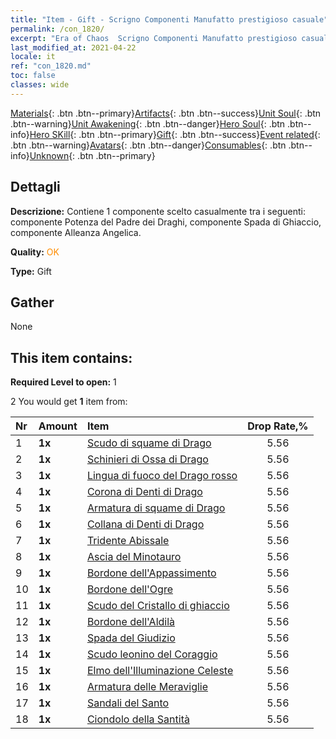 ```yaml
---
title: "Item - Gift - Scrigno Componenti Manufatto prestigioso casuale"
permalink: /con_1820/
excerpt: "Era of Chaos  Scrigno Componenti Manufatto prestigioso casuale"
last_modified_at: 2021-04-22
locale: it
ref: "con_1820.md"
toc: false
classes: wide
---
```

 [Materials](/ItemsIT/){: .btn .btn--primary}[Artifacts](/ItemsIT/Artifacts/){: .btn .btn--success}[Unit Soul](/ItemsIT/UnitSoul/){: .btn .btn--warning}[Unit Awakening](/ItemsIT/UnitAwakening/){: .btn .btn--danger}[Hero Soul](/ItemsIT/HeroSoul/){: .btn .btn--info}[Hero SKill](/ItemsIT/HeroSkill/){: .btn .btn--primary}[Gift](/ItemsIT/Gift/){: .btn .btn--success}[Event related](/ItemsIT/Events/){: .btn .btn--warning}[Avatars](/ItemsIT/Avatars/){: .btn .btn--danger}[Consumables](/ItemsIT/Consumables/){: .btn .btn--info}[Unknown](/ItemsIT/Unknown/){: .btn .btn--primary}

## Dettagli
 **Descrizione:** Contiene 1 componente scelto casualmente tra i seguenti: componente Potenza del Padre dei Draghi, componente Spada di Ghiaccio, componente Alleanza Angelica.

 **Quality:** <span style="color: #FF8C00">OK</span>

 **Type:** Gift

## Gather

  None

## This item contains:

 **Required Level to open:** 1

 2 You would get **1** item  from:

  | Nr | Amount |     Item    | Drop Rate,% |
  |:---|:-------|:------------|:---------:|
  | 1 |  **1x** | [Scudo di squame di Drago](/ItemsIT/art_144/) | 5.56 | 
  | 2 |  **1x** | [Schinieri di Ossa di Drago](/ItemsIT/art_145/) | 5.56 | 
  | 3 |  **1x** | [Lingua di fuoco del Drago rosso](/ItemsIT/art_146/) | 5.56 | 
  | 4 |  **1x** | [Corona di Denti di Drago](/ItemsIT/art_147/) | 5.56 | 
  | 5 |  **1x** | [Armatura di squame di Drago](/ItemsIT/art_148/) | 5.56 | 
  | 6 |  **1x** | [Collana di Denti di Drago](/ItemsIT/art_149/) | 5.56 | 
  | 7 |  **1x** | [Tridente Abissale](/ItemsIT/art_160/) | 5.56 | 
  | 8 |  **1x** | [Ascia del Minotauro](/ItemsIT/art_161/) | 5.56 | 
  | 9 |  **1x** | [Bordone dell'Appassimento](/ItemsIT/art_162/) | 5.56 | 
  | 10 |  **1x** | [Bordone dell'Ogre](/ItemsIT/art_163/) | 5.56 | 
  | 11 |  **1x** | [Scudo del Cristallo di ghiaccio](/ItemsIT/art_164/) | 5.56 | 
  | 12 |  **1x** | [Bordone dell'Aldilà](/ItemsIT/art_165/) | 5.56 | 
  | 13 |  **1x** | [Spada del Giudizio](/ItemsIT/art_150/) | 5.56 | 
  | 14 |  **1x** | [Scudo leonino del Coraggio](/ItemsIT/art_151/) | 5.56 | 
  | 15 |  **1x** | [Elmo dell'Illuminazione Celeste](/ItemsIT/art_152/) | 5.56 | 
  | 16 |  **1x** | [Armatura delle Meraviglie](/ItemsIT/art_153/) | 5.56 | 
  | 17 |  **1x** | [Sandali del Santo](/ItemsIT/art_154/) | 5.56 | 
  | 18 |  **1x** | [Ciondolo della Santità](/ItemsIT/art_155/) | 5.56 | 
